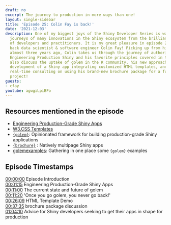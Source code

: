 ```yaml
---
draft: no
excerpt: The journey to production in more ways than one!
layout: single-sidebar
title: 'Episode 25: Colin Fay is back!'
date: '2021-12-03'
description: One of my biggest joys of the Shiny Developer Series is watching the
  journeys of many innovations in the Shiny ecosystem from the brilliant community
  of developers and practitioners. It is my great pleasure in episode 25 to welcome
  back data scientist & software engineer Colin Fay! Picking up from his last appearance
  almost three years ago, Colin takes us through the journey of authoring the recently-published
  Engineering Production Shiny and his favorite principles covered in the book. We
  also discuss the uptake of golem in the R community, his new approaches to starting
  development of a Shiny app integrating customized HTML templates, and even a little
  real-time consulting on using his brand-new brochure package for a fun learning
  project!
guests: 
- cfay
youtube: agwgiLpiBFo
---
```


## Resources mentioned in the episode

- [Engineering Production-Grade Shiny Apps](https://engineering-shiny.org/)
- [W3.CSS Templates](https://www.w3schools.com/w3css/w3css_templates.asp)
- [`{golem}`](https://thinkr-open.github.io/golem/): Opinionated framework for building production-grade Shiny applications
- [`{brochure}`](https://github.com/ColinFay/brochure) : Natively multipage Shiny apps
- [golemexamples](https://github.com/ColinFay/golemexamples): Gathering in one place some `{golem}` examples

## Episode Timestamps

[00:00:00](https://youtube.com/watch?v=agwgiLpiBFo&t=0s) Episode Introduction </br>
[00:01:15](https://youtube.com/watch?v=agwgiLpiBFo&t=75s) Engineering Production-Grade Shiny Apps </br>
[00:11:00](https://youtube.com/watch?v=agwgiLpiBFo&t=660s) The current state and future of golem </br>
[00:11:20](https://youtube.com/watch?v=agwgiLpiBFo&t=680s) 'Once you go golem, you never go back!' </br>
[00:26:09](https://youtube.com/watch?v=agwgiLpiBFo&t=1569s) HTML Template Demo </br>
[00:37:35](https://youtube.com/watch?v=agwgiLpiBFo&t=2255s) brochure package discussion </br>
[01:04:10](https://youtube.com/watch?v=agwgiLpiBFo&t=3850s) Advice for Shiny developers seeking to get their apps in shape for production </br>
